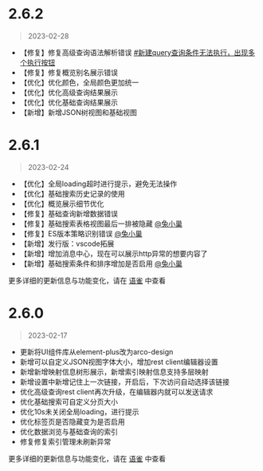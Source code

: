 # 2.6.2

> 2023-02-28

- 【修复】修复高级查询语法解析错误 [#新建query查询条件无法执行，出现多个执行按钮](https://gitee.com/qiaoshengda/es-client/issues/I6HHJG)
- 【修复】修复概览别名展示错误
- 【优化】优化颜色，全局颜色更加统一
- 【优化】优化高级查询结果展示
- 【优化】优化基础查询结果展示
- 【新增】新增JSON树视图和基础视图

# 2.6.1

> 2023-02-24

- 【优化】全局loading超时进行提示，避免无法操作
- 【优化】基础搜索历史记录的使用
- 【优化】概览展示细节优化
- 【修复】基础查询新增数据错误
- 【修复】基础搜索表格视图最后一排被隐藏 [@兔小巢](https://support.qq.com/products/489458/post/167703728675805795/)
- 【修复】ES版本策略识别错误 [@兔小巢](https://support.qq.com/products/489458/post/167696662123830625/)
- 【新增】发行版：vscode拓展
- 【新增】增加消息中心，现在可以展示http异常的想要内容了
- 【新增】基础搜索条件和排序增加是否启用 [@兔小巢](https://support.qq.com/products/489458/post/167703760819408023/)

更多详细的更新信息与功能变化，请在 [语雀](https://www.yuque.com/baozhiyige-tewwf/ygxv4r/zm52vqonettg8uz1) 中查看

# 2.6.0

> 2023-02-17

- 更新将UI组件库从element-plus改为arco-design
- 新增可以自定义JSON视图字体大小，增加rest client编辑器设置
- 新增新增映射信息树形展示，新增索引映射信息支持多层映射
- 新增设置中新增记住上一次链接，开启后，下次访问自动选择该链接
- 优化高级查询rest client再次升级，在编辑器内就可以发送请求
- 优化基础搜索可自定义分页大小
- 优化10s未关闭全局loading，进行提示
- 优化标签页是否隐藏变为是否启用
- 优化数据浏览与基础查询的索引
- 修复修复索引管理未刷新异常

更多详细的更新信息与功能变化，请在 [语雀](https://www.yuque.com/baozhiyige-tewwf/ygxv4r/zm52vqonettg8uz1) 中查看